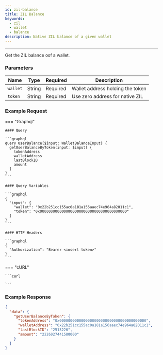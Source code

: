 ```yaml
---
id: zil-balance
title: ZIL Balance
keywords:
  - zil
  - wallet
  - balance
description: Native ZIL balance of a given wallet
---
```


---

<!-- markdownlint-disable -->

Get the ZIL balance oof a wallet.

### Parameters

| Name     | Type   | Required | Description                      |
| -------- | ------ | -------- | -------------------------------- |
| `wallet` | String | Required | Wallet address holding the token |
| `token`  | String | Required | Use zero address for native ZIL  |

### Example Request

=== "Graphql"

    #### Query

    ```graphql
    query UserBalance($input: WalletBalanceInput) {
      getUserBalanceByToken(input: $input) {
        tokenAddress
        walletAddress
        lastBlockID
        amount
      }
    }
    ```

    #### Query Variables

    ```graphql
    {
      "input": {
        "wallet": "0x22b251cc155ac0a181a156aaec74e964a82011c1",
        "token": "0x0000000000000000000000000000000000000000"
      }
    }
    ```

    #### HTTP Headers

    ```graphql
    {
      "Authorization": "Bearer <insert token>"
    }
    ```

=== "cURL"

    ```curl

    ```

### Example Response

```json
{
  "data": {
    "getUserBalanceByToken": {
      "tokenAddress": "0x0000000000000000000000000000000000000000",
      "walletAddress": "0x22b251cc155ac0a181a156aaec74e964a82011c1",
      "lastBlockID": "2513226",
      "amount": "2226027441580000"
    }
  }
}
```
